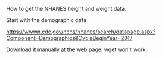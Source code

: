 How to get the NHANES height and weight data.

Start with the demographic data:

https://wwwn.cdc.gov/nchs/nhanes/search/datapage.aspx?Component=Demographics&CycleBeginYear=2017

Download it manually at the web page. wget won't work.